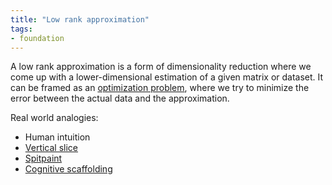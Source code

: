 ```yaml
---
title: "Low rank approximation"
tags:
- foundation
---
```


A low rank approximation is a form of dimensionality reduction where we come up with a lower-dimensional estimation of a given matrix or dataset. It can be framed as an [optimization problem](optimization-problem.md), where we try to minimize the error between the actual data and the approximation. 

Real world analogies:
- Human intuition
- [Vertical slice](notes/vertical-slice)
- [Spitpaint](notes/Spitpaint)
- [Cognitive scaffolding](notes/cognitive-scaffolding)